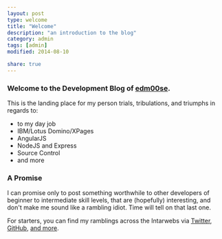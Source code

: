 ```yaml
---
layout: post
type: welcome
title: "Welcome"
description: "an introduction to the blog"
category: admin
tags: [admin]
modified: 2014-08-10

share: true
---
```


### Welcome to the Development Blog of [edm00se](http://edm00se.github.io).

This is the landing place for my person trials, tribulations, and triumphs in regards to:

* to my day job
* IBM/Lotus Domino/XPages
* AngularJS
* NodeJS and Express
* Source Control
* and more

### A Promise
I can promise only to post something worthwhile to other developers of beginner to intermediate skill levels, that are (hopefully) interesting, and don't make me sound like a rambling idiot. Time will tell on that last one.

For starters, you can find my ramblings across the Intarwebs via [Twitter](http://twitter.com/edm00se), [GitHub](http://edm00se.github.io/), [and more](http://about.me/EricMcCormick).